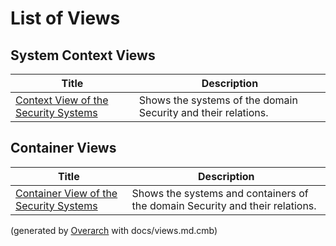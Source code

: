 # List of Views

## System Context Views
| Title | Description |
|---|---|
| [Context View of the Security Systems](context-view.md) | Shows the systems of the domain Security and their relations. |
## Container Views
| Title | Description |
|---|---|
| [Container View of the Security Systems](container-view.md) | Shows the systems and containers of the domain Security and their relations. |


(generated by [Overarch](https://github.com/soulspace-org/overarch) with docs/views.md.cmb)
